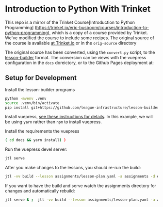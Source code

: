 # Introduction to Python With Trinket

This repo is a mirror of the Trinket Course[Introduction to Python Programming]
(https://trinket.io/eric-busboom/courses/introduction-to-python-programming), 
which is a copy of a course provided by Trinket. We've modified the course
to include some recipes. The original source of the course is available
[at Trinket.io](https://trinket.io/eric-busboom/courses/introduction-to-python-programming)
or in the ``orig-source`` directory


The original source has been converted, using the ``convert.py`` script, 
to the [lesson-builder](https://github.com/league-infrastructure/lesson-builder.git) format. The
conversion can be views with the vuepress configuration in the `docs` doreictory, or
to the Github Pages deployment at:

    


## Setup for Development



Install the lesson-builder programs

```bash 
python -mvenv .venv
source .venv/bin/activate
pip install git+https://github.com/league-infrastructure/lesson-builder.git#egg=lesson-builder
```

Install vuepress, [see these instructions for details](https://vuepress.vuejs.org/guide/getting-started.html). In this example, we will be using `yarn` rather than `npm` to install vuepress.

Install the requirements the vuepress

```bash
( cd docs && yarn install) )
```

Run the vuepress devel server:

```bash
jtl serve 
```


After you make changes to the lessons, you should re-run the build: 

```bash
jtl -vv build --lesson assignments/lesson-plan.yaml -a assignments -d docs
```


If you want to have the build and serve watch the assignments directory for changes and automatically
rebuild: 

```bash
jtl serve & ;  jtl -vv build --lesson assignments/lesson-plan.yaml -a assignments -d docs -w
```
